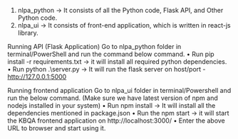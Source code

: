 1.	nlpa_python -> It consists of all the Python code, Flask API, and Other Python code.
2.	nlpa_ui -> It consists of front-end application, which is written in react-js library.
 

Running API (Flask Application)
Go to nlpa_python folder in terminal/PowerShell and run the command below command.
•	Run pip install -r requirements.txt -> it will install all required python dependencies.
•	Run python .\server.py -> It will run the flask server on host/port - http://127.0.0.1:5000

Running frontend application
	Go to nlpa_ui folder in terminal/Powershell and run the below command. (Make sure we have latest version of npm and nodejs installed in your system)
•	Run npm install -> It will install all the dependencies mentioned in package.json
•	Run the npm start -> it will start the KBQA frontend application on http://localhost:3000/
•	Enter the above URL to browser and start using it.
